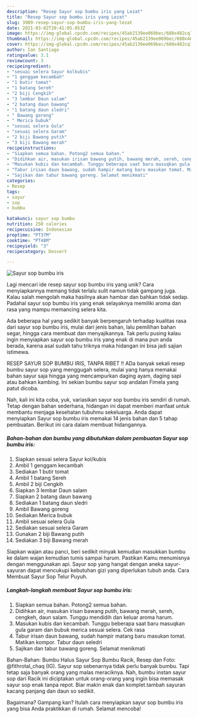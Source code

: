```yaml
---
description: "Resep Sayur sop bumbu iris yang Lezat"
title: "Resep Sayur sop bumbu iris yang Lezat"
slug: 3909-resep-sayur-sop-bumbu-iris-yang-lezat
date: 2021-03-02T20:41:05.053Z
image: https://img-global.cpcdn.com/recipes/45ab2139ee069bec/680x482cq70/sayur-sop-bumbu-iris-foto-resep-utama.jpg
thumbnail: https://img-global.cpcdn.com/recipes/45ab2139ee069bec/680x482cq70/sayur-sop-bumbu-iris-foto-resep-utama.jpg
cover: https://img-global.cpcdn.com/recipes/45ab2139ee069bec/680x482cq70/sayur-sop-bumbu-iris-foto-resep-utama.jpg
author: Ian Santiago
ratingvalue: 3.1
reviewcount: 3
recipeingredient:
- "sesuai selera Sayur kolkubis"
- "1 genggam kecambah"
- "1 butir tomat"
- "1 batang Sereh"
- "2 biji Cengkih"
- "3 lembar Daun salam"
- "2 batang daun bawang"
- "1 batang daun sledri"
- " Bawang goreng"
- " Merica bubuk"
- "sesuai selera Gula"
- "sesuai selera Garam"
- "2 biji Bawang putih"
- "3 biji Bawang merah"
recipeinstructions:
- "Siapkan semua bahan. Potong2 semua bahan."
- "Didihkan air, masukan irisan bawang putih, bawang merah, sereh, cengkeh, daun salam. Tunggu mendidih dan keluar aroma harum."
- "Masukan kubis dan kecambah. Tunggu beberapa saat baru masuqkan gula garam dan bubuk merica sesuai selera. Cek rasa"
- "Tabur irisan daun bawang, sudah hampir matang baru masukan tomat. Matikan kompor. Tabur daun seledri"
- "Sajikan dan tabur bawang goreng. Selamat menikmati"
categories:
- Resep
tags:
- sayur
- sop
- bumbu

katakunci: sayur sop bumbu 
nutrition: 250 calories
recipecuisine: Indonesian
preptime: "PT37M"
cooktime: "PT48M"
recipeyield: "3"
recipecategory: Dessert

---
```



![Sayur sop bumbu iris](https://img-global.cpcdn.com/recipes/45ab2139ee069bec/680x482cq70/sayur-sop-bumbu-iris-foto-resep-utama.jpg)

Lagi mencari ide resep sayur sop bumbu iris yang unik? Cara menyiapkannya memang tidak terlalu sulit namun tidak gampang juga. Kalau salah mengolah maka hasilnya akan hambar dan bahkan tidak sedap. Padahal sayur sop bumbu iris yang enak selayaknya memiliki aroma dan rasa yang mampu memancing selera kita.

Ada beberapa hal yang sedikit banyak berpengaruh terhadap kualitas rasa dari sayur sop bumbu iris, mulai dari jenis bahan, lalu pemilihan bahan segar, hingga cara membuat dan menyajikannya. Tak perlu pusing kalau ingin menyiapkan sayur sop bumbu iris yang enak di mana pun anda berada, karena asal sudah tahu triknya maka hidangan ini bisa jadi sajian istimewa.

RESEP SAYUR SOP BUMBU IRIS, TANPA RIBET !! ADa banyak sekali resep bumbu sayur sop yang menggugah selera, mulai yang hanya memakai bahan sayur saja hingga yang mencampurkan daging ayam, daging sapi atau bahkan kambing. Ini sekian bumbu sayur sop andalan Fimela yang patut dicoba.


Nah, kali ini kita coba, yuk, variasikan sayur sop bumbu iris sendiri di rumah. Tetap dengan bahan sederhana, hidangan ini dapat memberi manfaat untuk membantu menjaga kesehatan tubuhmu sekeluarga. Anda dapat menyiapkan Sayur sop bumbu iris memakai 14 jenis bahan dan 5 tahap pembuatan. Berikut ini cara dalam membuat hidangannya.

<!--inarticleads1-->

##### Bahan-bahan dan bumbu yang dibutuhkan dalam pembuatan Sayur sop bumbu iris:

1. Siapkan sesuai selera Sayur kol/kubis
1. Ambil 1 genggam kecambah
1. Sediakan 1 butir tomat
1. Ambil 1 batang Sereh
1. Ambil 2 biji Cengkih
1. Siapkan 3 lembar Daun salam
1. Siapkan 2 batang daun bawang
1. Sediakan 1 batang daun sledri
1. Ambil  Bawang goreng
1. Sediakan  Merica bubuk
1. Ambil sesuai selera Gula
1. Sediakan sesuai selera Garam
1. Gunakan 2 biji Bawang putih
1. Sediakan 3 biji Bawang merah


Siapkan wajan atau panci, beri sedikit minyak kemudian masukkan bumbu ke dalam wajan kemudian tumis sampai harum. Pastikan Kamu menumisnya dengan menggunakan api. Sayur sop yang hangat dengan aneka sayur-sayuran dapat mencukupi kebutuhan gizi yang diperlukan tubuh anda. Cara Membuat Sayur Sop Telur Puyuh. 

<!--inarticleads2-->

##### Langkah-langkah membuat Sayur sop bumbu iris:

1. Siapkan semua bahan. Potong2 semua bahan.
1. Didihkan air, masukan irisan bawang putih, bawang merah, sereh, cengkeh, daun salam. Tunggu mendidih dan keluar aroma harum.
1. Masukan kubis dan kecambah. Tunggu beberapa saat baru masuqkan gula garam dan bubuk merica sesuai selera. Cek rasa
1. Tabur irisan daun bawang, sudah hampir matang baru masukan tomat. Matikan kompor. Tabur daun seledri
1. Sajikan dan tabur bawang goreng. Selamat menikmati


Bahan-Bahan: Bumbu Halus Sayur Sop Bumbu Racik, Resep dan Foto: @fithrotal_chaq (IG). Sayur sop sebenarnya tidak perlu banyak bumbu. Tapi tetap saja banyak orang yang malas meraciknya. Nah, bumbu instan sayur sop dari Racik ini diciptakan untuk orang-orang yang ingin bisa memasak sayur sop enak tanpa repot. Biar makin enak dan komplet.tambah sayuran kacang panjang dan daun so sedikit. 

Bagaimana? Gampang kan? Itulah cara menyiapkan sayur sop bumbu iris yang bisa Anda praktikkan di rumah. Selamat mencoba!
